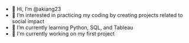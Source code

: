 - 👋 Hi, I’m @akiang23
- 👀 I’m interested in practicing my coding by creating projects related to social impact
- 🌱 I’m currently learning Python, SQL, and Tableau
- 💬 I'm currently working on my first project

<!---
akiang23/akiang23 is a ✨ special ✨ repository because its `README.md` (this file) appears on your GitHub profile.
You can click the Preview link to take a look at your changes.
--->
